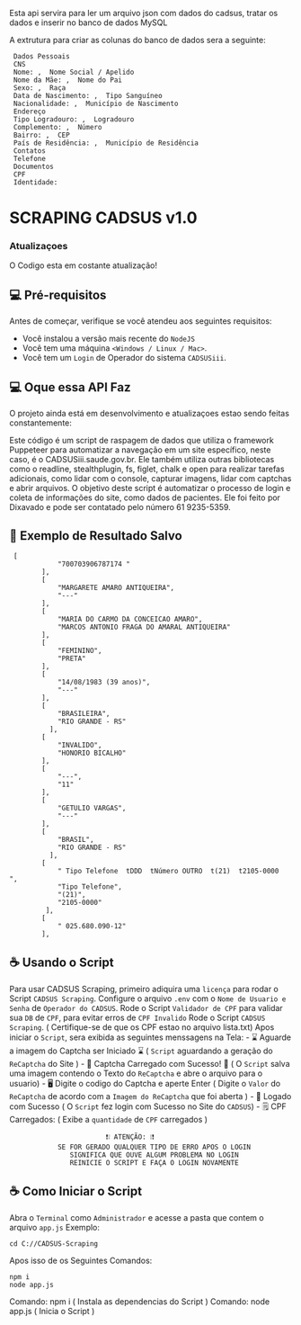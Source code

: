Esta api servira para ler um arquivo json com dados do cadsus, 
tratar os dados e inserir no banco de dados MySQL

A extrutura para criar as colunas do banco de dados sera a seguinte:

     Dados Pessoais 
     CNS 
     Nome: ,  Nome Social / Apelido 
     Nome da Mãe: ,  Nome do Pai 
     Sexo: ,  Raça 
     Data de Nascimento: ,  Tipo Sanguíneo 
     Nacionalidade: ,  Município de Nascimento 
     Endereço 
     Tipo Logradouro: ,  Logradouro 
     Complemento: ,  Número 
     Bairro: ,  CEP 
     País de Residência: ,  Município de Residência 
     Contatos 
     Telefone 
     Documentos 
     CPF 
     Identidade:


   


# SCRAPING CADSUS v1.0

### Atualizaçoes

O Codigo esta em costante atualização!

## 💻 Pré-requisitos

Antes de começar, verifique se você atendeu aos seguintes requisitos:

* Você instalou a versão mais recente do `NodeJS`
* Você tem uma máquina `<Windows / Linux / Mac>`.
* Você tem um `Login` de Operador do sistema `CADSUSiii`.

## 💻 Oque essa API Faz

O projeto ainda está em desenvolvimento e atualizaçoes estao sendo feitas constantemente:

Este código é um script de raspagem de dados que utiliza o framework Puppeteer para automatizar a navegação em um site específico, neste caso, é o CADSUSiii.saude.gov.br. Ele também utiliza outras bibliotecas como o readline, stealthplugin, fs, figlet, chalk e open para realizar tarefas adicionais, como lidar com o console, capturar imagens, lidar com captchas e abrir arquivos. O objetivo deste script é automatizar o processo de login e coleta de informações do site, como dados de pacientes. Ele foi feito por Dixavado e pode ser contatado pelo número 61 9235-5359.


## 🚀 Exemplo de Resultado Salvo

```
 [
            "700703906787174 "
        ],
        [
            "MARGARETE AMARO ANTIQUEIRA",
            "---"
        ],
        [
            "MARIA DO CARMO DA CONCEICAO AMARO",
            "MARCOS ANTONIO FRAGA DO AMARAL ANTIQUEIRA"
        ],
        [
            "FEMININO",
            "PRETA"
        ],
        [
            "14/08/1983 (39 anos)",
            "---"
        ],
        [
            "BRASILEIRA",
            "RIO GRANDE - RS"
          ],
        [
            "INVALIDO",
            "HONORIO BICALHO"
        ],
        [
            "---",
            "11"
        ],
        [
            "GETULIO VARGAS",
            "---"
        ],
        [
            "BRASIL",
            "RIO GRANDE - RS"
          ],
        [
            " Tipo Telefone  tDDD  tNúmero OUTRO  t(21)  t2105-0000     ",
            "Tipo Telefone",
            "(21)",
            "2105-0000"
         ],
        [
            " 025.680.090-12"
        ],

```

## ☕ Usando o Script 

Para usar CADSUS Scraping, primeiro adiquira uma `licença` para rodar o Script `CADSUS Scraping`.
Configure o arquivo `.env` com o `Nome de Usuario e Senha` de `Operador do CADSUS`.
Rode o Script `Validador de CPF` para validar sua `DB` de `CPF`, para evitar erros de `CPF Invalido`
Rode o Script `CADSUS Scraping`.
    ( Certifique-se de que os CPF estao no arquivo lista.txt)
Apos iniciar o `Script`, sera exibida as seguintes menssagens na Tela:
    - ⌛ Aguarde a imagem do Captcha ser Iniciado ⌛
      ( `Script` aguardando a geração do `ReCaptcha` do Site )
    - 🤳 Captcha Carregado com Sucesso! 🤳
      ( O `Script` salva uma imagem contendo o Texto do `ReCaptcha` e abre o arquivo para o usuario)
    - 🖥️ Digite o codigo do Captcha e aperte Enter
      ( Digite o `Valor` do `ReCaptcha` de acordo com a `Imagem do ReCaptcha` que foi aberta )
    - 🔑 Logado com Sucesso
      ( O `Script` fez login com Sucesso no Site do `CADSUS`)
    - 🗒️ CPF Carregados:
      ( Exibe a `quantidade` de `CPF` carregados )


                            ❗❕ ATENÇÃO: ❕❗
                SE FOR GERADO QUALQUER TIPO DE ERRO APOS O LOGIN
                   SIGNIFICA QUE OUVE ALGUM PROBLEMA NO LOGIN
                   REINICIE O SCRIPT E FAÇA O LOGIN NOVAMENTE

    
      
## ☕ Como Iniciar o Script 

Abra o `Terminal` como `Administrador` e acesse a pasta que contem o arquivo `app.js` 
Exemplo:
```
cd C://CADSUS-Scraping
```

Apos isso de os Seguintes Comandos:
```
npm i
node app.js
```

Comando: npm i ( Instala as dependencias do Script )
Comando: node app.js ( Inicia o Script )
